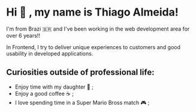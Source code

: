 # Hi :wave: , my name is Thiago Almeida!

I'm from Brazi :brazil: and I've been working in the web development area for over 6 years!!

In Frontend, I try to deliver unique experiences to customers and good usability in developed applications.

## Curiosities outside of professional life:
- Enjoy time with my daughter :girl: ;
- Enjoy a good coffee :coffee: ;
- I love spending time in a Super Mario Bross match :video_game: ;
